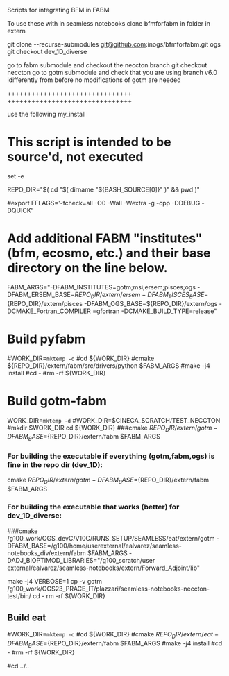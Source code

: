 Scripts for integrating BFM in FABM


To use these with in seamless notebooks 
clone bfmforfabm in folder in extern

git clone --recurse-submodules git@github.com:inogs/bfmforfabm.git ogs
git checkout dev_1D_diverse


go to fabm submodule and checkout the neccton branch
git checkout neccton
go to gotm submodule and check that you are using branch v6.0
idifferently from before no modifications of gotm are needed

+++++++++++++++++++++++++++++++
+++++++++++++++++++++++++++++++


use the following my_install

# This script is intended to be source'd, not executed

set -e

REPO_DIR="$( cd "$( dirname "${BASH_SOURCE[0]}" )" && pwd )"

#export FFLAGS='-fcheck=all -O0 -Wall -Wextra -g -cpp -DDEBUG -DQUICK'

# Add additional FABM "institutes" (bfm, ecosmo, etc.) and their base directory on the line below.
FABM_ARGS="-DFABM_INSTITUTES=gotm;msi;ersem;pisces;ogs -DFABM_ERSEM_BASE=${REPO_DIR}/extern/ersem -DFABM_PISCES_BASE=${REPO_DIR}/extern/pisces -DFABM_OGS_BASE=${REPO_DIR}/extern/ogs -DCMAKE_Fortran_COMPILER
=gfortran  -DCMAKE_BUILD_TYPE=release"

# Build pyfabm
#WORK_DIR=`mktemp -d`
#cd ${WORK_DIR}
#cmake ${REPO_DIR}/extern/fabm/src/drivers/python $FABM_ARGS
#make -j4 install
#cd -
#rm -rf ${WORK_DIR}

# Build gotm-fabm
WORK_DIR=`mktemp -d`
#WORK_DIR=$CINECA_SCRATCH/TEST_NECCTON
#mkdir $WORK_DIR
cd ${WORK_DIR}
###cmake ${REPO_DIR}/extern/gotm -DFABM_BASE=${REPO_DIR}/extern/fabm $FABM_ARGS

### For building the executable if everything (gotm,fabm,ogs) is fine in the repo dir (dev_1D): 
cmake ${REPO_DIR}/extern/gotm -DFABM_BASE=${REPO_DIR}/extern/fabm $FABM_ARGS 

### For building the executable that works (better) for dev_1D_diverse:
###cmake /g100_work/OGS_devC/V10C/RUNS_SETUP/SEAMLESS/eat/extern/gotm -DFABM_BASE=/g100/home/userexternal/ealvarez/seamless-notebooks_div/extern/fabm $FABM_ARGS -DADJ_BIOPTIMOD_LIBRARIES="/g100_scratch/user
external/ealvarez/seamless-notebooks/extern/Forward_Adjoint/lib"


make -j4 VERBOSE=1
cp -v gotm /g100_work/OGS23_PRACE_IT/plazzari/seamless-notebooks-neccton-test/bin/
cd -
rm -rf ${WORK_DIR}

## Build eat
#WORK_DIR=`mktemp -d`
#cd ${WORK_DIR}
#cmake ${REPO_DIR}/extern/eat -DFABM_BASE=${REPO_DIR}/extern/fabm $FABM_ARGS
#make -j4 install
#cd -
#rm -rf ${WORK_DIR}

#cd ../..
